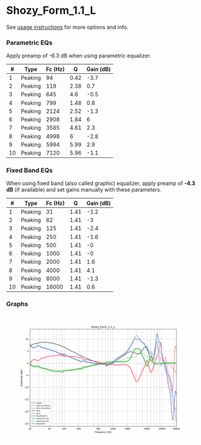# Shozy_Form_1.1_L
See [usage instructions](https://github.com/jaakkopasanen/AutoEq#usage) for more options and info.

### Parametric EQs
Apply preamp of -6.3 dB when using parametric equalizer.

|   # | Type    |   Fc (Hz) |    Q |   Gain (dB) |
|-----|---------|-----------|------|-------------|
|   1 | Peaking |        94 | 0.42 |        -3.7 |
|   2 | Peaking |       119 | 2.38 |         0.7 |
|   3 | Peaking |       645 | 4.6  |        -0.5 |
|   4 | Peaking |       799 | 1.48 |         0.8 |
|   5 | Peaking |      2124 | 2.52 |        -1.3 |
|   6 | Peaking |      2908 | 1.84 |         6   |
|   7 | Peaking |      3585 | 4.61 |         2.3 |
|   8 | Peaking |      4998 | 6    |        -2.8 |
|   9 | Peaking |      5994 | 5.99 |         2.9 |
|  10 | Peaking |      7120 | 5.96 |        -1.1 |

### Fixed Band EQs
When using fixed band (also called graphic) equalizer, apply preamp of **-4.3 dB** (if available) and set gains manually with these parameters.

|   # | Type    |   Fc (Hz) |    Q |   Gain (dB) |
|-----|---------|-----------|------|-------------|
|   1 | Peaking |        31 | 1.41 |        -1.2 |
|   2 | Peaking |        62 | 1.41 |        -3   |
|   3 | Peaking |       125 | 1.41 |        -2.4 |
|   4 | Peaking |       250 | 1.41 |        -1.6 |
|   5 | Peaking |       500 | 1.41 |        -0   |
|   6 | Peaking |      1000 | 1.41 |        -0   |
|   7 | Peaking |      2000 | 1.41 |         1.6 |
|   8 | Peaking |      4000 | 1.41 |         4.1 |
|   9 | Peaking |      8000 | 1.41 |        -1.3 |
|  10 | Peaking |     16000 | 1.41 |         0.6 |

### Graphs
![](./Shozy_Form_1.1_L.png)
